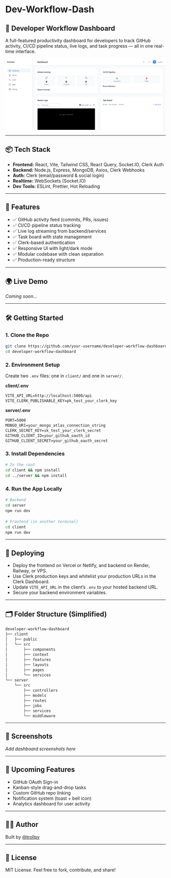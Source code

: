 # Dev-Workflow-Dash

## 🚀 Developer Workflow Dashboard

A full-featured productivity dashboard for developers to track GitHub activity, CI/CD pipeline status, live logs, and task progress — all in one real-time interface.

![Dashboard Preview](/client/public/image/image.png)

---

## 📦 Tech Stack

- **Frontend:** React, Vite, Tailwind CSS, React Query, Socket.IO, Clerk Auth  
- **Backend:** Node.js, Express, MongoDB, Axios, Clerk Webhooks  
- **Auth:** Clerk (email/password & social login)  
- **Realtime:** WebSockets (Socket.IO)  
- **Dev Tools:** ESLint, Prettier, Hot Reloading

---

## 🔐 Features

- ✅ GitHub activity feed (commits, PRs, issues)
- ✅ CI/CD pipeline status tracking
- ✅ Live log streaming from backend/services
- ✅ Task board with state management
- ✅ Clerk-based authentication
- ✅ Responsive UI with light/dark mode
- ✅ Modular codebase with clean separation
- ✅ Production-ready structure

---

## 🌍 Live Demo

_Coming soon..._

---

## 🛠️ Getting Started

### 1. Clone the Repo

```bash
git clone https://github.com/your-username/developer-workflow-dashboard.git
cd developer-workflow-dashboard
```

### 2. Environment Setup

Create two `.env` files: one in `client/` and one in `server/`.

**client/.env**
```
VITE_API_URL=http://localhost:5000/api
VITE_CLERK_PUBLISHABLE_KEY=pk_test_your_clerk_key
```

**server/.env**
```
PORT=5000
MONGO_URI=your_mongo_atlas_connection_string
CLERK_SECRET_KEY=sk_test_your_clerk_secret
GITHUB_CLIENT_ID=your_github_oauth_id
GITHUB_CLIENT_SECRET=your_github_oauth_secret
```

### 3. Install Dependencies

```bash
# In the root
cd client && npm install
cd ../server && npm install
```

### 4. Run the App Locally

```bash
# Backend
cd server
npm run dev

# Frontend (in another terminal)
cd client
npm run dev
```

---

## 🚀 Deploying

- Deploy the frontend on Vercel or Netlify, and backend on Render, Railway, or VPS.
- Use Clerk production keys and whitelist your production URLs in the Clerk Dashboard.
- Update `VITE_API_URL` in the client’s `.env` to your hosted backend URL.
- Secure your backend environment variables.

---

## 🗂️ Folder Structure (Simplified)

```
developer-workflow-dashboard
├── client
│   ├── public
│   └── src
│       ├── components
│       ├── context
│       ├── features
│       ├── layouts
│       ├── pages
│       └── services
└── server
    └── src
        ├── controllers
        ├── models
        ├── routes
        ├── jobs
        ├── services
        └── middleware
```

---

## 📸 Screenshots

_Add dashboard screenshots here_

---

## 📅 Upcoming Features

- GitHub OAuth Sign-in
- Kanban-style drag-and-drop tasks
- Custom GitHub repo linking
- Notification system (toast + bell icon)
- Analytics dashboard for user activity

---

## 👨‍💻 Author

Built by [@trollpy](https://github.com/trollpy)

---

## 📝 License

MIT License. Feel free to fork, contribute, and share!
